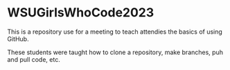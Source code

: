 # WSUGirlsWhoCode2023

This is a repository use for a meeting to teach attendies the basics of using GitHub.

These students were taught how to clone a repository, make branches, puh and pull code, etc.
